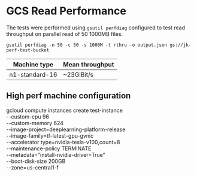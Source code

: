 # GCS Read Performance

The tests were performed using `gsutil perfdiag` configured to test read throughput on parallel read of 50 1000MB files.

```
gsutil perfdiag -n 50 -c 50 -s 1000M -t rthru -o output.json gs://jk-perf-test-bucket 
```

|Machine type|Mean throughput|
|------------|---------------|
|n1-standard-16|~23GiBit/s|


## High perf machine configuration
gcloud compute instances create test-instance \
   --custom-cpu 96 \
   --custom-memory 624 \
   --image-project=deeplearning-platform-release \
   --image-family=tf-latest-gpu-gvnic \
   --accelerator type=nvidia-tesla-v100,count=8 \
   --maintenance-policy TERMINATE \
   --metadata="install-nvidia-driver=True"  \
   --boot-disk-size 200GB \
   --zone=us-central1-f
